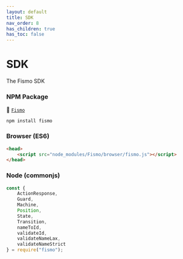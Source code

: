 ```yaml
---
layout: default
title: SDK
nav_order: 8
has_children: true
has_toc: false
---
```

# SDK
The Fismo SDK
### NPM Package
💾 [`Fismo`](https://www.npmjs.com/package/fismo)
```shell
npm install fismo
```

### Browser (ES6)
```html
<head>
    <script src="node_modules/Fismo/browser/fismo.js"></script>
</head>
```

### Node (commonjs)
```javascript
const { 
    ActionResponse, 
    Guard,
    Machine,
    Position,
    State,
    Transition,
    nameToId,
    validateId,
    validateNameLax,
    validateNameStrict
} = require("fismo");

```